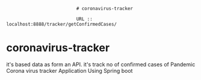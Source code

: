 
                              # coronavirus-tracker
                              
                              URL :: localhost:8888/tracker/getConfirmedCases/

 # coronavirus-tracker
it's based data as form an API. it's track no of confirmed cases of Pandemic Corona virus tracker Application Using Spring boot

